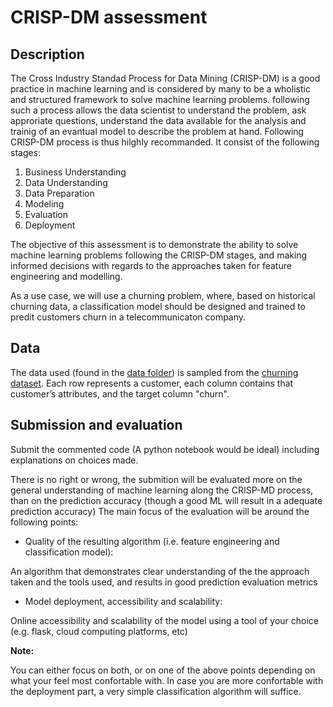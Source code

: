 # CRISP-DM assessment

## Description

The Cross Industry Standad Process for Data Mining (CRISP-DM) is a good practice in machine learning and is considered by many to be a wholistic and structured framework to solve machine learning problems. following such a process allows the data scientist to understand the problem, ask approriate questions, understand the data available for the analysis and trainig of an evantual model to describe the problem at hand.
Following CRISP-DM process is thus hilghly recommanded. It consist of the following stages:

1. Business Understanding
2. Data Understanding
3. Data Preparation
4. Modeling
5. Evaluation
6. Deployment  

The objective of this assessment is to demonstrate the ability to solve machine learning problems following the CRISP-DM stages, and making informed decisions with regards to the approaches taken for feature engineering and modelling.

As a use case, we will use a churning problem, where, based on historical churning data, a classification model should be designed and trained to predit customers churn in a telecommunicaton company.

## Data 

The data used (found in the [data folder](./data)) is sampled from the [churning dataset](https://www.ibm.com/communities/analytics/watson-analytics-blog/guide-to-sample-datasets/).
Each row represents a customer, each column contains that customer’s attributes, and the target column "churn".

## Submission and evaluation

Submit the commented code (A python notebook would be ideal) including explanations on choices made.

There is no right or wrong, the submition will be evaluated more on the general understanding of machine learning along the CRISP-MD process, than on the prediction accuracy (though a good ML will result in a adequate prediction accuracy)
The main focus of the evaluation will be around the following points:

* Quality of the resulting algorithm (i.e. feature engineering and classification model): 

An algorithm that demonstrates clear understanding of the the approach taken and the tools used, and results in good prediction evaluation metrics

* Model deployment, accessibility and scalability:

Online accessibility and scalability of the model using a tool of your choice (e.g. flask, cloud computing platforms, etc)

**Note:**

You can either focus on both, or on one of the above points depending on what your feel most confortable with.
In case you are more confortable with the deployment part, a very simple classification algorithm will suffice. 